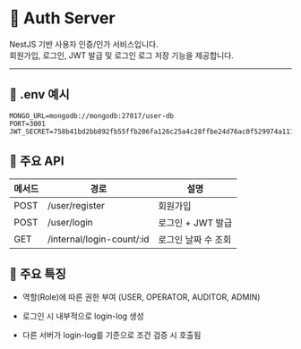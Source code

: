 # 🔐 Auth Server

NestJS 기반 사용자 인증/인가 서비스입니다.  
회원가입, 로그인, JWT 발급 및 로그인 로그 저장 기능을 제공합니다.

---

## 🧾 .env 예시

```env
MONGO_URL=mongodb://mongodb:27017/user-db
PORT=3001
JWT_SECRET=758b41bd2bb892fb55ffb206fa126c25a4c28ffbe24d76ac0f529974a1111095
```


## 📌 주요 API

| 메서드  | 경로                         | 설명           |
| ---- | -------------------------- | ------------ |
| POST | /user/register             | 회원가입         |
| POST | /user/login                | 로그인 + JWT 발급 |
| GET  | /internal/login-count/\:id | 로그인 날짜 수 조회  |


## 🧩 주요 특징

- 역할(Role)에 따른 권한 부여 (USER, OPERATOR, AUDITOR, ADMIN)

- 로그인 시 내부적으로 login-log 생성

- 다른 서버가 login-log를 기준으로 조건 검증 시 호출됨